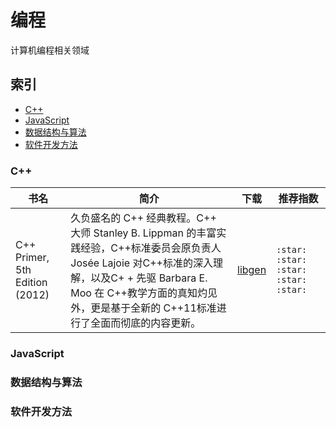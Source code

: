 # 编程

计算机编程相关领域

## 索引

* [C++](#C++)
* [JavaScript](#JavaScript)
* [数据结构与算法](#数据结构与算法)
* [软件开发方法](#软件开发方法)


### C++

| 书名  | 简介 | 下载  | 推荐指数 |
| ------------- | ------------- | ------------- | ------------- |
| 	C++ Primer, 5th Edition (2012)  | 久负盛名的 C++ 经典教程。C++ 大师 Stanley B. Lippman 的丰富实践经验，C++标准委员会原负责人 Josée Lajoie 对C++标准的深入理解，以及C+ + 先驱 Barbara E. Moo 在 C++教学方面的真知灼见外，更是基于全新的 C++11标准进行了全面而彻底的内容更新。  | [libgen](http://libgen.rs/search.php?req=c%2B%2B+primer+5th&lg_topic=libgen&open=0&view=simple&res=25&phrase=1&column=def)  |  `:star:`  `:star:`  `:star:`  `:star:`  `:star:`  |



### JavaScript

### 数据结构与算法

### 软件开发方法